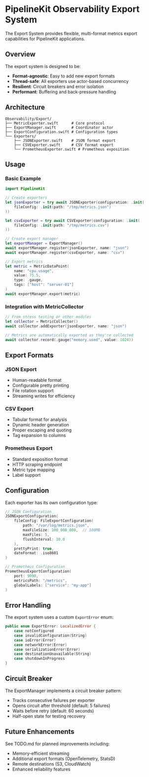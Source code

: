 # PipelineKit Observability Export System

The Export System provides flexible, multi-format metrics export capabilities for PipelineKit applications.

## Overview

The export system is designed to be:
- **Format-agnostic**: Easy to add new export formats
- **Thread-safe**: All exporters use actor-based concurrency
- **Resilient**: Circuit breakers and error isolation
- **Performant**: Buffering and back-pressure handling

## Architecture

```
Observability/Export/
├── MetricExporter.swift      # Core protocol
├── ExportManager.swift       # Coordinator actor
├── ExportConfiguration.swift # Configuration types
└── Exporters/
    ├── JSONExporter.swift    # JSON format export
    ├── CSVExporter.swift     # CSV format export
    └── PrometheusExporter.swift # Prometheus exposition
```

## Usage

### Basic Example

```swift
import PipelineKit

// Create exporters
let jsonExporter = try await JSONExporter(configuration: .init(
    fileConfig: .init(path: "/tmp/metrics.json")
))

let csvExporter = try await CSVExporter(configuration: .init(
    fileConfig: .init(path: "/tmp/metrics.csv")
))

// Create export manager
let exportManager = ExportManager()
await exportManager.register(jsonExporter, name: "json")
await exportManager.register(csvExporter, name: "csv")

// Export metrics
let metric = MetricDataPoint(
    name: "cpu.usage",
    value: 75.5,
    type: .gauge,
    tags: ["host": "server-01"]
)
await exportManager.export(metric)
```

### Integration with MetricCollector

```swift
// From stress testing or other modules
let collector = MetricCollector()
await collector.addExporter(jsonExporter, name: "json")

// Metrics are automatically exported as they're collected
await collector.record(.gauge("memory.used", value: 1024))
```

## Export Formats

### JSON Export
- Human-readable format
- Configurable pretty printing
- File rotation support
- Streaming writes for efficiency

### CSV Export  
- Tabular format for analysis
- Dynamic header generation
- Proper escaping and quoting
- Tag expansion to columns

### Prometheus Export
- Standard exposition format
- HTTP scraping endpoint
- Metric type mapping
- Label support

## Configuration

Each exporter has its own configuration type:

```swift
// JSON Configuration
JSONExportConfiguration(
    fileConfig: FileExportConfiguration(
        path: "/var/log/metrics.json",
        maxFileSize: 100_000_000,  // 100MB
        maxFiles: 5,
        flushInterval: 10.0
    ),
    prettyPrint: true,
    dateFormat: .iso8601
)

// Prometheus Configuration
PrometheusExportConfiguration(
    port: 9090,
    metricsPath: "/metrics",
    globalLabels: ["service": "my-app"]
)
```

## Error Handling

The export system uses a custom `ExportError` enum:

```swift
public enum ExportError: LocalizedError {
    case notConfigured
    case invalidConfiguration(String)
    case ioError(Error)
    case networkError(Error)
    case serializationError(Error)
    case destinationUnavailable(String)
    case shutdownInProgress
}
```

## Circuit Breaker

The ExportManager implements a circuit breaker pattern:
- Tracks consecutive failures per exporter
- Opens circuit after threshold (default: 5 failures)
- Waits before retry (default: 60 seconds)
- Half-open state for testing recovery

## Future Enhancements

See TODO.md for planned improvements including:
- Memory-efficient streaming
- Additional export formats (OpenTelemetry, StatsD)
- Remote destinations (S3, CloudWatch)
- Enhanced reliability features
